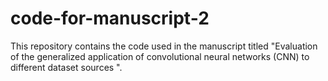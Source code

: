 # code-for-manuscript-2

This repository contains the code used in the manuscript titled "Evaluation of the generalized application of convolutional neural networks (CNN) to different dataset sources ".
